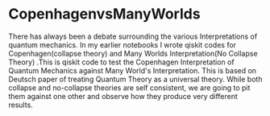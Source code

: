 # CopenhagenvsManyWorlds
There has always been a debate surrounding the various Interpretations of quantum mechanics. In my earlier notebooks I wrote qiskit codes for Copenhagen(collapse theory) and Many Worlds Interpretation(No Collapse Theory) .This is qiskit code to test the Copenhagen Interpretation of Quantum Mechanics against Many World's Interpretation. This is based on Deutsch paper of treating Quantum Theory as a universal theory. While both collapse and no-collapse theories are self consistent, we are going to pit them against one other and observe how they produce very different results.
